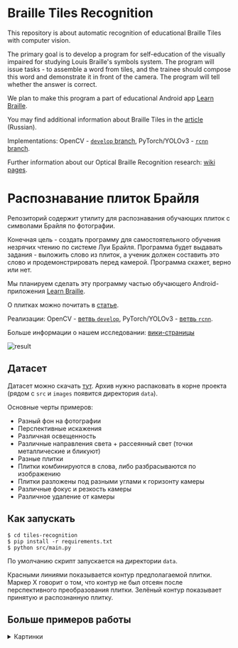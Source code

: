 # Braille Tiles Recognition

This repository is about automatic recognition of educational Braille Tiles with computer vision.

The primary goal is to develop a program for self-education of the visually impaired for studying Louis Braille's symbols system.
The program will issue tasks - to assemble a word from tiles, and the trainee should compose this word and demonstrate it in front of the camera.
The program will tell whether the answer is correct.

We plan to make this program a part of educational Android app [Learn Braille](https://github.com/braille-systems/learn-braille).

You may find additional information about Braille Tiles in the [article](https://github.com/braille-systems/braille-trainer/wiki/tiles) (Russian).

Implementations: OpenCV - [`develop` branch](https://github.com/braille-systems/tiles-recognition/tree/develop), PyTorch/YOLOv3 - [`rcnn` branch](https://github.com/braille-systems/tiles-recognition/tree/rcnn).

Further information about our Optical Braille Recognition research: [wiki pages](https://github.com/braille-systems/brl_ocr/wiki).

# Распознавание плиток Брайля

Репозиторий содержит утилиту для распознавания обучающих плиток с символами Брайля по фотографии.

Конечная цель - создать программу для самостоятельного обучения незрячих чтению по системе Луи Брайля. Программа будет выдавать задания - выложить слово из плиток, а ученик должен составить это слово и продемонстрировать перед камерой. Программа скажет, верно или нет.

Мы планируем сделать эту программу частью обучающего Android-приложения [Learn Braille](https://github.com/braille-systems/learn-braille).

О плитках можно почитать в [статье](https://github.com/braille-systems/braille-trainer/wiki/tiles).

Реализации: OpenCV - [ветвь `develop`](https://github.com/braille-systems/tiles-recognition/tree/develop), PyTorch/YOLOv3 - [ветвь `rcnn`](https://github.com/braille-systems/tiles-recognition/tree/rcnn).

Больше информации о нашем исследовании: [вики-страницы](https://github.com/braille-systems/brl_ocr/wiki)

![result](https://user-images.githubusercontent.com/25281147/111088052-4195da00-8536-11eb-8b6d-84635c324fca.png)

## Датасет

Датасет можно скачать [тут](https://disk.yandex.ru/d/vS5nZHeK9lezeQ?w=1). Архив нужно распаковать в корне проекта (рядом с `src` и `images` появится директория `data`).

Основные черты примеров:

- Разный фон на фотографии
- Перспективные искажения
- Различная освещенность
- Различные направления света + рассеянный свет (точки металлические и бликуют)
- Разные плитки
- Плитки комбинируются в слова, либо разбрасываются по изображению
- Плитки разложены под разными углами к горизонту камеры
- Различные фокус и резкость камеры
- Различное удаление от камеры

## Как запускать

```
$ cd tiles-recognition
$ pip install -r requirements.txt
$ python src/main.py
```

По умолчанию скрипт запускается на директории `data`.

Красными линиями показывается контур предполагаемой плитки. Маркер Х говорит о том, что контур не был отсеян после перспективного преобразования плитки. Зелёный контур показывает принятую и распознанную плитку.

## Больше примеров работы

<details>
  <summary>Картинки</summary>

С неискаженными, хорошо освещёнными картинками, алгоритм справляется хорошо.
![10](https://user-images.githubusercontent.com/25281147/111091618-93456100-8544-11eb-8101-84b994ba7c25.png)
![7](https://user-images.githubusercontent.com/25281147/111091604-8a548f80-8544-11eb-84b2-56dc62d3b829.png)

Потребуется как-то фильтровать контуры, чтобы несколько не приходилось на одину плитку.
![8](https://user-images.githubusercontent.com/25281147/111091608-8cb6e980-8544-11eb-92f2-c84de0b96116.png)
![9](https://user-images.githubusercontent.com/25281147/111091614-904a7080-8544-11eb-8420-cb23ef783908.png)
![3](https://user-images.githubusercontent.com/25281147/111091584-79a41980-8544-11eb-9ea9-508022651839.png)
![4](https://user-images.githubusercontent.com/25281147/111091587-7c067380-8544-11eb-9b52-29a564ecce57.png)
![5](https://user-images.githubusercontent.com/25281147/111091592-7f016400-8544-11eb-93f9-49980f84f78d.png)

Длинные тени приводят к тому, что точки выходят за рамки отведённого bounding box'a.
Нужно ослабить условия на добавление точки в шеститочие.
![6](https://user-images.githubusercontent.com/25281147/111091600-858fdb80-8544-11eb-82ca-2dc77c12642a.png)

С очень тёмными изображениями алгоритм справляется плохо.
Потребуется увеличить чувствительность бинаризации.
![1](https://user-images.githubusercontent.com/25281147/111091767-15ce2080-8545-11eb-913b-df3bf70d3e13.png)
![2](https://user-images.githubusercontent.com/25281147/111091771-18c91100-8545-11eb-8819-be9b8216ab9d.png)

</details>

